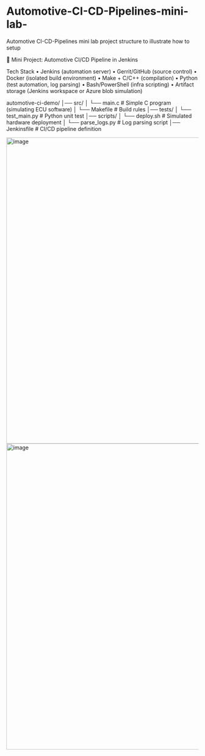 # Automotive-CI-CD-Pipelines-mini-lab-
Automotive CI-CD-Pipelines mini lab project structure to illustrate how to setup

🚗 Mini Project: Automotive CI/CD Pipeline in Jenkins

Tech Stack
	•	Jenkins (automation server)
	•	Gerrit/GitHub (source control)
	•	Docker (isolated build environment)
	•	Make + C/C++ (compilation)
	•	Python (test automation, log parsing)
	•	Bash/PowerShell (infra scripting)
	•	Artifact storage (Jenkins workspace or Azure blob simulation)

 automotive-ci-demo/
│── src/
│   └── main.c            # Simple C program (simulating ECU software)
│   └── Makefile          # Build rules
│── tests/
│   └── test_main.py      # Python unit test
│── scripts/
│   └── deploy.sh         # Simulated hardware deployment
│   └── parse_logs.py     # Log parsing script
│── Jenkinsfile           # CI/CD pipeline definition



<img width="1327" height="800" alt="image" src="https://github.com/user-attachments/assets/7d87f92b-e12e-49ef-81b3-dc1d114676d4" />



<img width="1153" height="800" alt="image" src="https://github.com/user-attachments/assets/05d0681e-60df-4f6c-9b0a-a4ed42c2bd36" />


